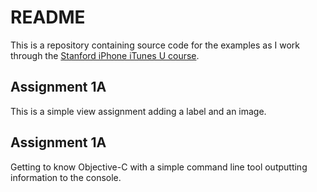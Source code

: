 # README

This is a repository containing source code for the examples as I work through the [Stanford iPhone iTunes U course][1].

## Assignment 1A

This is a simple view assignment adding a label and an image.

## Assignment 1A

Getting to know Objective-C with a simple command line tool outputting information to the console.

[1]: http://deimos3.apple.com/WebObjects/Core.woa/Browse/itunes.stanford.edu.3124430053.03124430055.3141732992?i=1140748164
